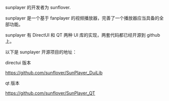 sunplayer 的开发者为 sunflover.

sunplayer 是一个基于 fanplayer 的视频播放器，完善了一个播放器应当具备的全部功能。

sunplayer 有 DirectUI 和 QT 两种 UI 库的实现，两套代码都已经开源到 github 上。

以下是 sunplayer 开源项目的地址：

directui 版本

https://github.com/sunflover/SunPlayer_DuiLib

qt 版本

https://github.com/sunflover/SunPlayer_QT

